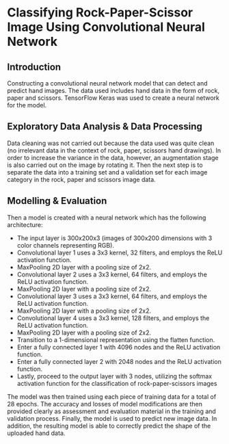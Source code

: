 # Classifying Rock-Paper-Scissor Image Using Convolutional Neural Network

## Introduction
Constructing a convolutional neural network model that can detect and predict hand images. The data used includes hand data in the form of rock, paper and scissors. TensorFlow Keras was used to create a neural network for the model.

## Exploratory Data Analysis & Data Processing
Data cleaning was not carried out because the data used was quite clean (no irrelevant data in the context of rock, paper, scissors hand drawings). In order to increase the variance in the data, however, an augmentation stage is also carried out on the image by rotating it. Then the next step is to separate the data into a training set and a validation set for each image category in the rock, paper and scissors image data.

## Modelling & Evaluation
Then a model is created with a neural network which has the following architecture:
- The input layer is 300x200x3 (images of 300x200 dimensions with 3 color channels representing RGB).
- Convolutional layer 1 uses a 3x3 kernel, 32 filters, and employs the ReLU activation function.
- MaxPooling 2D layer with a pooling size of 2x2.
- Convolutional layer 2 uses a 3x3 kernel, 64 filters, and employs the ReLU activation function.
- MaxPooling 2D layer with a pooling size of 2x2.
- Convolutional layer 3 uses a 3x3 kernel, 64 filters, and employs the ReLU activation function.
- MaxPooling 2D layer with a pooling size of 2x2.
- Convolutional layer 4 uses a 3x3 kernel, 128 filters, and employs the ReLU activation function.
- MaxPooling 2D layer with a pooling size of 2x2.
- Transition to a 1-dimensional representation using the flatten function.
- Enter a fully connected layer 1 with 4096 nodes and the ReLU activation function.
- Enter a fully connected layer 2 with 2048 nodes and the ReLU activation function.
- Lastly, proceed to the output layer with 3 nodes, utilizing the softmax activation function for the classification of rock-paper-scissors images
  
The model was then trained using each piece of training data for a total of 28 epochs. The accuracy and losses of model modifications are then provided clearly as assessment and evaluation material in the training and validation process. Finally, the model is used to predict new image data. In addition, the resulting model is able to correctly predict the shape of the uploaded hand data.


